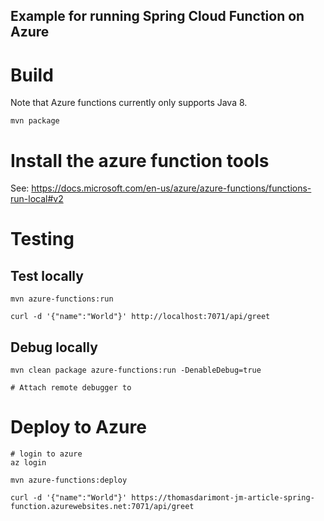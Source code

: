 Example for running Spring Cloud Function on Azure
----

# Build
Note that Azure functions currently only supports Java 8.

```
mvn package
```

# Install the azure function tools

See:
https://docs.microsoft.com/en-us/azure/azure-functions/functions-run-local#v2

# Testing

## Test locally
```
mvn azure-functions:run

curl -d '{"name":"World"}' http://localhost:7071/api/greet
```

## Debug locally
```
mvn clean package azure-functions:run -DenableDebug=true

# Attach remote debugger to 

```


# Deploy to Azure 

```
# login to azure  
az login

mvn azure-functions:deploy

curl -d '{"name":"World"}' https://thomasdarimont-jm-article-spring-function.azurewebsites.net:7071/api/greet
```
